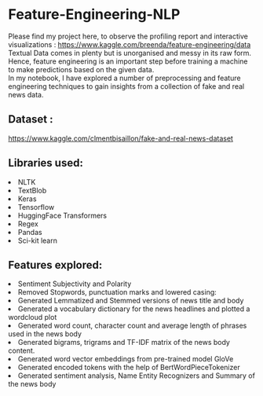 # Feature-Engineering-NLP
Please find my project here, to observe the profiling report and interactive visualizations : https://www.kaggle.com/breenda/feature-engineering/data <br> 
Textual Data comes in plenty but is unorganised and messy in its raw form. Hence, feature engineering is an important step before training a machine to make predictions based on the given data.<br>
In my notebook, I have explored a number of preprocessing and feature engineering techniques to gain insights from a collection of fake and real news data. <br>

## Dataset : <br>
https://www.kaggle.com/clmentbisaillon/fake-and-real-news-dataset

## Libraries used: 
<li> NLTK </li>
<li> TextBlob </li>
<li> Keras </li>
<li> Tensorflow </li>
<li> HuggingFace Transformers </li>
<li> Regex </li>
<li> Pandas </li>
<li> Sci-kit learn </li>

## Features explored:
<li> Sentiment Subjectivity and Polarity </li>
<li> Removed Stopwords, punctuation marks and lowered casing: </li>
<li> Generated Lemmatized and Stemmed versions of news title and body </li> 
<li> Generated a vocabulary dictionary for the news headlines and plotted a wordcloud plot</li> 
<li> Generated word count, character count and average length of phrases used in the news body</li>
<li> Generated bigrams, trigrams and TF-IDF matrix of the news body content. </li>
<li> Generated word vector embeddings from pre-trained model GloVe </li>
<li> Generated encoded tokens with the help of BertWordPieceTokenizer </li>
<li> Generated sentiment analysis, Name Entity Recognizers and Summary of the news body </li>
